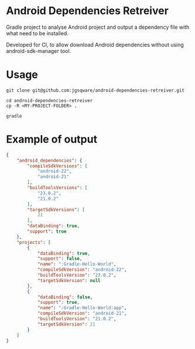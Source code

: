# Android Dependencies Retreiver

Gradle project to analyse Android project and output a dependency file with what need to be installed.

Developed for CI, to allow download Android dependencies without using android-sdk-manager tool.

# Usage

```
git clone git@github.com:jgsqware/android-dependencies-retreiver.git
```

```
cd android-dependencies-retreiver
cp -R <MY-PROJECT-FOLDER> .
```

```
gradle
```

# Example of output

```json
{
    "android_dependencies": {
        "compileSdkVersions": [
            "android-22",
            "android-21"
        ],
        "buildToolsVersions": [
            "23.0.2",
            "21.0.2"
        ],
        "targetSdkVersions": [
            21
        ],
        "dataBinding": true,
        "support": true
    },
    "projects": [
        {
            "dataBinding": true,
            "support": false,
            "name": ":Gradle-Hello-World",
            "compileSdkVersion": "android-22",
            "buildToolsVersion": "23.0.2",
            "targetSdkVersion": null
        },
        {
            "dataBinding": false,
            "support": true,
            "name": ":Gradle-Hello-World:app",
            "compileSdkVersion": "android-21",
            "buildToolsVersion": "21.0.2",
            "targetSdkVersion": 21
        }
    ]
}
```